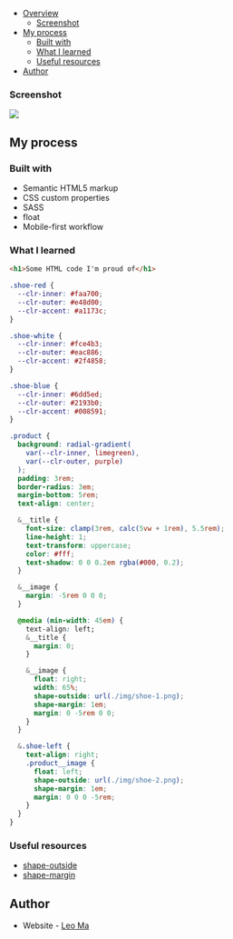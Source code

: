 - [Overview](#overview)
  - [Screenshot](#screenshot)
- [My process](#my-process)
  - [Built with](#built-with)
  - [What I learned](#what-i-learned)
  - [Useful resources](#useful-resources)
- [Author](#author)

### Screenshot

![](./screenshot.jpg)

## My process

### Built with

- Semantic HTML5 markup
- CSS custom properties
- SASS
- float
- Mobile-first workflow

### What I learned

```html
<h1>Some HTML code I'm proud of</h1>
```

```css
.shoe-red {
  --clr-inner: #faa700;
  --clr-outer: #e48d00;
  --clr-accent: #a1173c;
}

.shoe-white {
  --clr-inner: #fce4b3;
  --clr-outer: #eac886;
  --clr-accent: #2f4858;
}

.shoe-blue {
  --clr-inner: #6dd5ed;
  --clr-outer: #2193b0;
  --clr-accent: #008591;
}

.product {
  background: radial-gradient(
    var(--clr-inner, limegreen),
    var(--clr-outer, purple)
  );
  padding: 3rem;
  border-radius: 3em;
  margin-bottom: 5rem;
  text-align: center;

  &__title {
    font-size: clamp(3rem, calc(5vw + 1rem), 5.5rem);
    line-height: 1;
    text-transform: uppercase;
    color: #fff;
    text-shadow: 0 0 0.2em rgba(#000, 0.2);
  }

  &__image {
    margin: -5rem 0 0 0;
  }

  @media (min-width: 45em) {
    text-align: left;
    &__title {
      margin: 0;
    }

    &__image {
      float: right;
      width: 65%;
      shape-outside: url(./img/shoe-1.png);
      shape-margin: 1em;
      margin: 0 -5rem 0 0;
    }
  }

  &.shoe-left {
    text-align: right;
    .product__image {
      float: left;
      shape-outside: url(./img/shoe-2.png);
      shape-margin: 1em;
      margin: 0 0 0 -5rem;
    }
  }
}
```

### Useful resources

- [shape-outside](https://developer.mozilla.org/en-US/docs/Web/CSS/shape-outside)
- [shape-margin](https://developer.mozilla.org/en-US/docs/Web/CSS/shape-margin)

## Author

- Website - [Leo Ma](https://frosty-swartz-dafd0f.netlify.app/)
